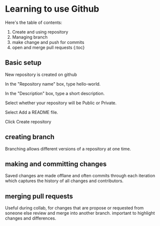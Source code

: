 # Learning to use Github

Here's the table of contents:

1. Create and using repository
2. Managing branch
3. make change and push for commits
4. open and merge pull requests
{:toc}

## Basic setup

New repository is created on github

In the "Repository name" box, type hello-world.

In the "Description" box, type a short description.

Select whether your repository will be Public or Private.

Select Add a README file.

Click Create repository

## creating branch
Branching allows different versions of a repository at one time.



## making and committing changes
Saved changes are made offlane and often commits through each iteration which captures the history of all changes and contributors.

## merging pull requests
Useful during collab, for changes that are propose or requested from soneone else review and merge into another branch. important to highlight changes and differences. 
